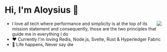 # Hi, I'm Aloysius 👋

<img align="right" src="https://api.accredible.com/v1/frontend/credential_website_embed_image/badge/21061676"/>

- I love all tech where performance and simplicity is at the top of its mission statement and consequently, those are the two principles that guide me in everything I do
- ❤️ Currently I'm loving Redis, Node.js, Svelte, Rust & Hyperledger Fabric
- 🌟 Life happens, Never say die
